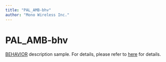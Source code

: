 ```yaml
---
title: "PAL_AMB-bhv"
author: "Mono Wireless Inc."
---
```

# PAL\_AMB-bhv

[BEHAVIOR](../api-reference/behavior/) description sample. For details, please refer to [here](../api-reference/behavior/pal\_amb-behavior.md) for details.
